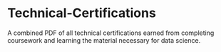 # Technical-Certifications
A combined PDF of all technical certifications earned from completing coursework and learning the material necessary for data science.
